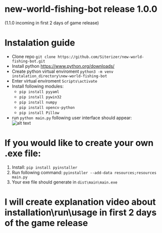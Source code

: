 # new-world-fishing-bot release 1.0.0 
(1.1.0 incoming in first 2 days of game release)

# Instalation guide
* Clone repo ```git clone https://github.com/Siterizer/new-world-fishing-bot.git```
* Install python https://www.python.org/downloads/
* Create python virtual enviroment ```python3 -m venv instalation_directory\new-world-fishing-bot```
* Enter virtual enviroment ```Scripts\activate```
* Install following modules:
  * ```pip install pyyaml```
  * ```pip install pywin32```
  * ```pip install numpy```
  * ```pip install opencv-python```
  * ```pip install Pillow```
* run ```python main.py``` following user interface should appear:\
![alt text](https://i.imgur.com/rRDoqSS.png)
# If you would like to create your own .exe file:
1. Install: ```pip install pyinstaller```
2. Run following command: ```pyinstaller --add-data resources;resources main.py```
3. Your exe file should generate in ```dist\main\main.exe ```
# I will create explanation video about installation\run\usage in first 2 days of the game release
